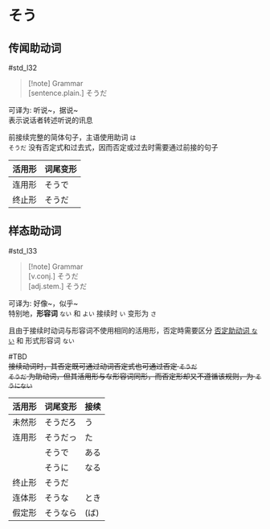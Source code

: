 # そう


## 传闻助动词

 #std_l32  

> [!note] Grammar  
> [sentence.plain.] そうだ  

可译为: 听说~，据说~  
表示说话者转述听说的讯息  

前接续完整的简体句子，主语使用助词 `は`  
`そうだ` 没有否定式和过去式，因而否定或过去时需要通过前接的句子  

| 活用形 | 词尾变形 |
| --- | ---- |
| 连用形 | そうで  |
| 终止形 | そうだ  |

## 样态助动词

 #std_l33  

> [!note] Grammar  
> [v.conj.] そうだ  
> [adj.stem.] そうだ  

可译为: 好像~，似乎~  
特别地，**形容词** `ない` 和 `よい` 接续时 `い` 变形为 `さ`  

且由于接续时动词与形容词不使用相同的活用形，否定時需要区分 [否定助动词 `ない`](ない.md) 和 形式形容词 `ない`  

 #TBD  
~~接续动词时，其否定既可通过动词否定式也可通过否定 `そうだ`  
`そうだ` 为助动词，但其活用形与な形容词同形，而否定形却又不遵循该规则，为 `そうにない`~~  

| 活用形 | 词尾变形 | 接续  |
| --- | ---- | --- |
| 未然形 | そうだろ | う   |
| 连用形 | そうだっ | た   |
|     | そうで  | ある  |
|     | そうに  | なる  |
| 终止形 | そうだ  |     |
| 连体形 | そうな  | とき  |
| 假定形 | そうなら | (ば) |
